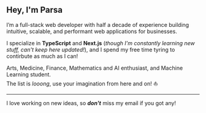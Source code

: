 ## Hey, I'm Parsa
I’m a full-stack web developer with half a decade of experience building intuitive, scalable, and performant web applications for businesses.

I specialize in **TypeScript** and **Next.js** (*though I'm constantly learning new stuff, can't keep here updated!*), and I spend my free time tyring to contirbute as much as I can!

Arts, Medicine, Finance, Mathematics and AI enthusiast, and Machine Learning student.<br> The list is _looong_, use your imagination from here and on! ⛵️

---

I love working on new ideas, so _**don't**_ miss my email if you got any! 

<!---
parsasabetz/parsasabetz is a ✨ special ✨ repository because its `README.md` (this file) appears on your GitHub profile.
You can click the Preview link to take a look at your changes.
--->
